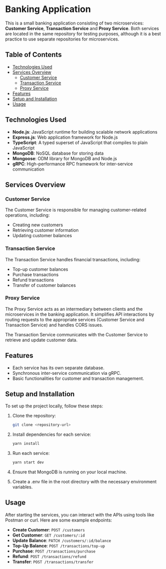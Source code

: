 # Banking Application

This is a small banking application consisting of two microservices: **Customer Service**, **Transaction Service** and **Proxy Service**. Both services are located in the same repository for testing purposes, although it is a best practice to use separate repositories for microservices.

## Table of Contents

- [Technologies Used](#technologies-used)
- [Services Overview](#services-overview)
  - [Customer Service](#customer-service)
  - [Transaction Service](#transaction-service)
  - [Proxy Service](#proxy-service)
- [Features](#features)
- [Setup and Installation](#setup-and-installation)
- [Usage](#usage)

## Technologies Used

- **Node.js**: JavaScript runtime for building scalable network applications
- **Express.js**: Web application framework for Node.js
- **TypeScript**: A typed superset of JavaScript that compiles to plain JavaScript
- **MongoDB**: NoSQL database for storing data
- **Mongoose**: ODM library for MongoDB and Node.js
- **gRPC**: High-performance RPC framework for inter-service communication

## Services Overview

### Customer Service

The Customer Service is responsible for managing customer-related operations, including:

- Creating new customers
- Retrieving customer information
- Updating customer balances

### Transaction Service

The Transaction Service handles financial transactions, including:

- Top-up customer balances
- Purchase transactions
- Refund transactions
- Transfer of customer balances

### Proxy Service

The Proxy Service acts as an intermediary between clients and the microservices in the banking application. It simplifies API interactions by routing requests to the appropriate services (Customer Service and Transaction Service) and handles CORS issues.

The Transaction Service communicates with the Customer Service to retrieve and update customer data.

## Features

- Each service has its own separate database.
- Synchronous inter-service communication via gRPC.
- Basic functionalities for customer and transaction management.

## Setup and Installation

To set up the project locally, follow these steps:

1. Clone the repository:

   ```bash
   git clone <repository-url>
   ```

2. Install dependencies for each service:

   ```bash
   yarn install
   ```

3. Run each service:

   ```bash
   yarn start dev
   ```

4. Ensure that MongoDB is running on your local machine.
5. Create a .env file in the root directory with the necessary environment variables.

## Usage

After starting the services, you can interact with the APIs using tools like Postman or curl. Here are some example endpoints:
- **Create Customer**: `POST /customers`
- **Get Customer**: `GET /customers/:id`
- **Update Balance**: `PATCH /customers/:id/balance`
- **Top-Up Balance**: `POST /transactions/top-up`
- **Purchase**: `POST /transactions/purchase`
- **Refund**: `POST /transactions/refund`
- **Transfer**: `POST /transactions/transfer`